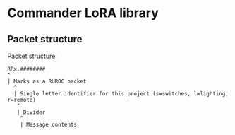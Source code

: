 # Commander LoRA library


## Packet structure

Packet structure:

```
RRx.########
^
| Marks as a RUROC packet
  ^
  | Single letter identifier for this project (s=switches, l=lighting, r=remote)
   ^
   | Divider
    ^
    | Message contents
```
